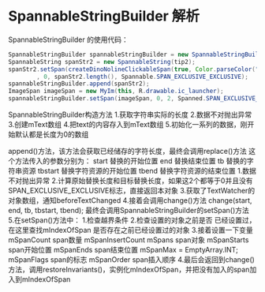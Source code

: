 # SpannableStringBuilder 解析

SpannableStringBuilder 的使用代码：
```Java
SpannableStringBuilder spannableStringBuilder = new SpannableStringBuilder();
SpannableString spanStr2 = new SpannableString(tip2);
spanStr2.setSpan(createDinoNolineClickableSpan(true, Color.parseColor("#FF2A7A"), this)
        , 0, spanStr2.length(), Spannable.SPAN_EXCLUSIVE_EXCLUSIVE);
spannableStringBuilder.append(spanStr2);
ImageSpan imageSpan = new MyIm(this, R.drawable.ic_launcher);
spannableStringBuilder.setSpan(imageSpan, 0, 2, Spanned.SPAN_EXCLUSIVE_EXCLUSIVE);
```

SpannableStringBuilder构造方法
1.获取字符串实际的长度
2.数据不对抛出异常
3.创建mText数组
4.把text的内容存入到mText数组
5.初始化一系列的数据，刚开始默认都是长度为0的数组

append()方法，该方法会获取已经储存的字符长度，最终会调用replace()方法
这个方法传入的参数分别为：
start 替换的开始位置 
end 替换结束位置
tb 替换的字符串资源
tbstart 替换字符资源的开始位置
tbend 替换字符资源的结束位置
1.数据不对抛出异常
2.计算原始替换长度和目标替换长度，如果这2个都等于0并且没有SPAN_EXCLUSIVE_EXCLUSIVE标志，直接返回本对象
3.获取了TextWatcher的对象数组，通知beforeTextChanged
4.接着会调用change()方法
change(start, end, tb, tbstart, tbend);
最终会调用SpannableStringBuilder的setSpan()方法
5.在setSpan()方法中：
1.检查越界条件
2.检查设置的对象之前是否 已经设置过，在这里查找mIndexOfSpan 是否存在之前已经设置过的对象
3.接着设置一下变量
mSpanCount span数量
mSpanInsertCount 
mSpans span对象
mSpanStarts span开始位置
mSpanEnds span结束位置
mSpanMax = EmptyArray.INT;
mSpanFlags span的标志
mSpanOrder span插入顺序
4.最后会返回到change()方法，调用restoreInvariants()，实例化mIndexOfSpan，并把没有加入的span加入到mIndexOfSpan




















































